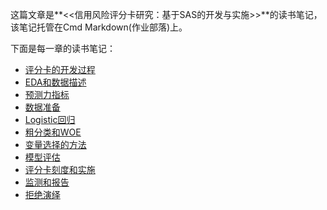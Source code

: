 这篇文章是**<<信用风险评分卡研究：基于SAS的开发与实施>>**的读书笔记，该笔记托管在Cmd Markdown(作业部落)上。

下面是每一章的读书笔记：

* [评分卡的开发过程](https://www.zybuluo.com/77qingliu/note/1144835)
* [EDA和数据描述](https://www.zybuluo.com/77qingliu/note/1145215)
* [预测力指标](https://www.zybuluo.com/77qingliu/note/1145415)
* [数据准备](https://www.zybuluo.com/77qingliu/note/1145750)
* [Logistic回归](https://www.zybuluo.com/77qingliu/note/1146013)
* [粗分类和WOE](https://www.zybuluo.com/77qingliu/note/1148988)
* [变量选择的方法](https://www.zybuluo.com/77qingliu/note/1150067)
* [模型评估](https://www.zybuluo.com/77qingliu/note/1150164)
* [评分卡刻度和实施](https://www.zybuluo.com/77qingliu/note/1151415)
* [监测和报告](https://www.zybuluo.com/77qingliu/note/1151648)
* [拒绝演绎](https://www.zybuluo.com/77qingliu/note/1151691)
